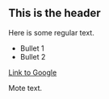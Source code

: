 ## This is the header

Here is some regular text. 

* Bullet 1
* Bullet 2

[Link to Google](http://www.google.com)

Mote text. 